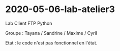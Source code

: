 # 2020-05-06-lab-atelier3
Lab Client FTP Python

Groupe : Tayana / Sandrine / Maxime / Cyril

Etat : le code n'est pas fonctionnel en l'état.
